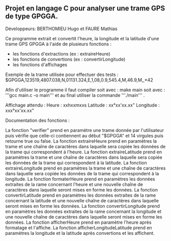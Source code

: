 ## Projet en langage C pour analyser une trame GPS de type GPGGA.
Développeurs: BERTHOMIEU Hugo et FAURE Mathias

Ce programme extrait et convertit l'heure, la longitude et la latitude d'une trame GPS GPGGA à l'aide de plusieurs fonctions :
- les fonctions d'extractions (ex : extraireHeure)
- les fonctions de convertions (ex : convertirLongitude)
- les fonctions d'affichages

Exemple de la trame utilisée pour effectuer des tests :
$GPGGA,123519,4807.038,N,01131.324,E,1,08,0.9,545.4,M,46.9,M,,*42

Afin d'utiliser le programme il faut compiler soit avec : make main soit avec : '''gcc main.c -o main''' et au final utiliser la commande '''./main''' .

Affichage attendu :
Heure : xxhxxmxxs
Latitude : xx°xx'xx.xx"
Longitude : xxx°xx'xx.xx"

Documentation des fonctions :

La fonction "verifier" prend en paramètre une trame donnée par l'utilisateur puis vérifie que celle-ci contiennent au début "$GPGGA" et 14 virgules puis retourne true ou false.
La fonction extraireHeure prend en paramètres la trame et une chaîne de caractères dans laquelle sera copiée les données de la trame qui correspondent à l'heure.
La fonction extraireLatitude prend en paramètres la trame et une chaîne de caractères dans laquelle sera copiée les données de la trame qui correspondent à la latitude.
La fonction extraireLongitude prend en paramètres la trame et une chaîne de caractères dans laquelle sera copiée les données de la trame qui correspondent à la longitude.
La fonction formaterHeure prend en paramètres les données extraites de la rame concernant l'heure et une nouvelle chaîne de caractères dans laquelle seront mises en forme les données.
La fonction convertirLatitude prend en paramètres les données extraites de la rame concernant la latitude et une nouvelle chaîne de caractères dans laquelle seront mises en forme les données.
La fonction convertirLongitude prend en paramètres les données extraites de la rame concernant la longitude et une nouvelle chaîne de caractères dans laquelle seront mises en forme les données.
La fonction afficherHeure prend en paramètre l'heure après formatage et l'affiche.
La fonction afficherLongitudeLatitude prend en paramètres la longitude et la latitude après convertions et les affichent.
